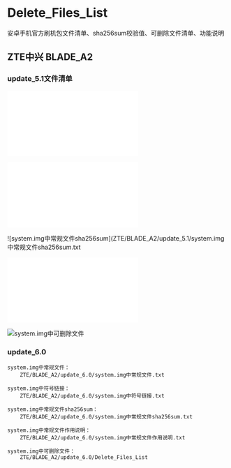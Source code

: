 # Delete_Files_List
安卓手机官方刷机包文件清单、sha256sum校验值、可删除文件清单、功能说明

## ZTE中兴 BLADE_A2

### update_5.1文件清单

![system.img中常规文件](ZTE/BLADE_A2/update_5.1/system.img中常规文件.txt)

![system.img中符号链接](ZTE/BLADE_A2/update_5.1/system.img中符号链接.txt)

![system.img中常规文件sha256sum](ZTE/BLADE_A2/update_5.1/system.img中常规文件sha256sum.txt

![system.img中常规文件作用说明](ZTE/BLADE_A2/update_5.1/system.img中常规文件作用说明.txt)

![system.img中可删除文件](ZTE/BLADE_A2/update_5.1/Delete_Files_List)

### update_6.0

    system.img中常规文件：
        ZTE/BLADE_A2/update_6.0/system.img中常规文件.txt
        
    system.img中符号链接：
        ZTE/BLADE_A2/update_6.0/system.img中符号链接.txt
        
    system.img中常规文件sha256sum：
        ZTE/BLADE_A2/update_6.0/system.img中常规文件sha256sum.txt

    system.img中常规文件作用说明：
        ZTE/BLADE_A2/update_6.0/system.img中常规文件作用说明.txt

    system.img中可删除文件：
        ZTE/BLADE_A2/update_6.0/Delete_Files_List
